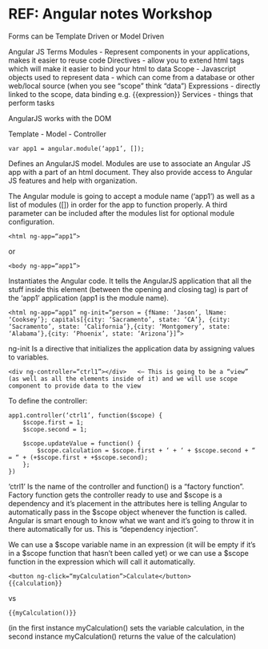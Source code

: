 # REF: Angular notes Workshop #

Forms can be Template Driven or Model Driven

Angular JS Terms
Modules - Represent components in your applications, makes it easier to reuse code
Directives - allow you to extend html tags which will make it easier to bind your html to data
Scope - Javascript objects used to represent data - which can come from a database or other web/local source (when you see “scope” think “data”)
Expressions - directly linked to the scope, data binding  e.g. {{expression}}
Services - things that perform tasks

AngularJS works with the DOM

Template - Model - Controller

```
var app1 = angular.module(‘app1’, []);
```

Defines an AngularJS model. Modules are use to associate an Angular JS app with a part of an html document. They also provide access to Angular JS features and help with organization.

The Angular module is going to accept a module name (‘app1’) as well as a list of modules ([]) in order for the app to function properly. A third parameter can be included after the modules list for optional module configuration.

```
<html ng-app=“app1”>
```
or
```
<body ng-app=“app1”>
```

Instantiates the Angular code. It tells the AngularJS application that all the stuff inside this element (between the opening and closing tag) is part of the ‘app1’ application (app1 is the module name).

```
<html ng-app=“app1” ng-init=“person = {fName: ‘Jason’, lName: ‘Cooksey’}; capitals[{city: ‘Sacramento’, state: ‘CA’}, {city: ‘Sacramento’, state: ‘California’},{city: ‘Montgomery’, state: ‘Alabama’},{city: ‘Phoenix’, state: ‘Arizona’}]”>
```

ng-init Is a directive that initializes the application data by assigning values to variables.

```
<div ng-controller=“ctrl1”></div>   <— This is going to be a “view” (as well as all the elements inside of it) and we will use scope component to provide data to the view
```

To define the controller:
```
app1.controller(‘ctrl1’, function($scope) {
	$scope.first = 1;
	$scope.second = 1;
	
	$scope.updateValue = function() {
		$scope.calculation = $scope.first + ‘ + ‘ + $scope.second + “ = “ + (+$scope.first + +$scope.second);
	};
})
```

‘ctrl1’ Is the name of the controller and function() is a “factory function”. Factory function gets the controller ready to use and  $scope is a dependency and it’s placement in the attributes here is telling Angular to automatically pass in the $scope object whenever the function is called. Angular is smart enough to know what we want and it’s going to throw it in there automatically for us. This is “dependency injection”. 


We can use a $scope variable name in an expression (it will be empty if it’s in a $scope function that hasn’t been called yet) or we can use a $scope function in the expression which will call it automatically.

```
<button ng-click=“myCalculation”>Calculate</button>
{{calculation}}
```
vs
```
{{myCalculation()}}
```
(in the first instance myCalculation() sets the variable calculation, in the second instance myCalculation() returns the value of the calculation)
